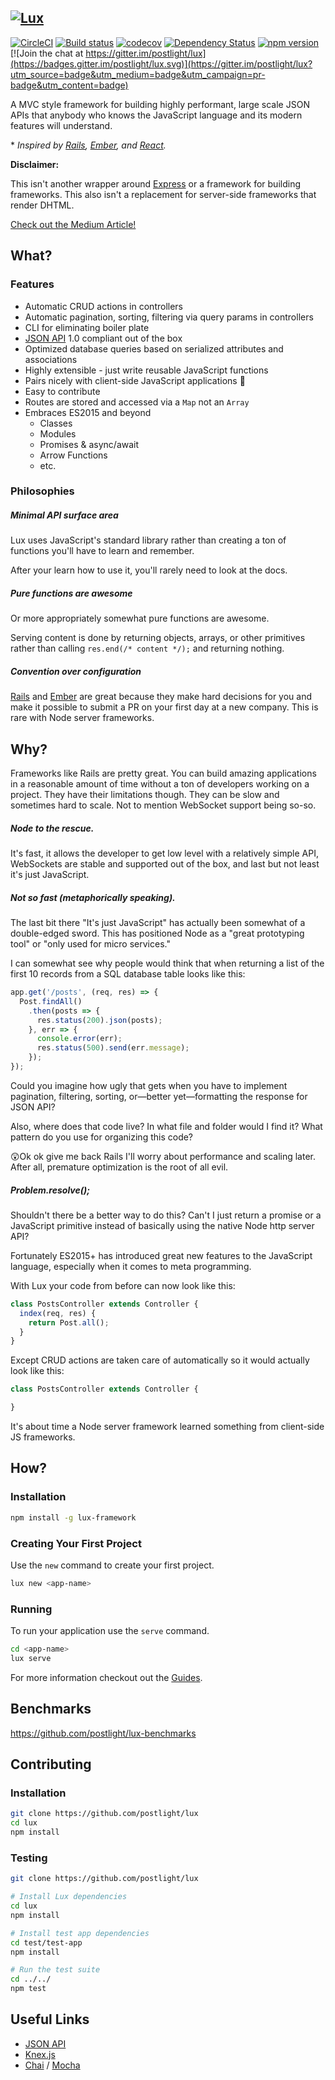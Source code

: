 [![Lux](https://lux.postlight.com/assets/logo-lux.svg)](https://lux.postlight.com)
--

[![CircleCI](https://circleci.com/gh/postlight/lux/tree/master.svg?style=svg)](https://circleci.com/gh/postlight/lux/tree/master) [![Build status](https://ci.appveyor.com/api/projects/status/xxwunscfe3rsxdmr/branch/master?svg=true)](https://ci.appveyor.com/project/zacharygolba/lux/branch/master) [![codecov](https://codecov.io/gh/postlight/lux/branch/master/graph/badge.svg)](https://codecov.io/gh/postlight/lux)
 [![Dependency Status](https://david-dm.org/postlight/lux.svg)](https://david-dm.org/postlight/lux) [![npm version](https://badge.fury.io/js/lux-framework.svg)](https://badge.fury.io/js/lux-framework) [![Join the chat at https://gitter.im/postlight/lux](https://badges.gitter.im/postlight/lux.svg)](https://gitter.im/postlight/lux?utm_source=badge&utm_medium=badge&utm_campaign=pr-badge&utm_content=badge)

A MVC style framework for building highly performant, large scale JSON APIs that anybody who knows the JavaScript language and its modern features will understand.

\* _Inspired by [Rails](https://github.com/rails/rails/), [Ember](http://emberjs.com/), and [React](https://facebook.github.io/react/)._

**Disclaimer:**

This isn't another wrapper around [Express](http://expressjs.com/) or a framework for building frameworks. This also isn't a replacement for server-side frameworks that render DHTML.

[Check out the Medium Article!](https://trackchanges.postlight.com/not-another-node-js-framework-33103ebeedf8)

## What?

### Features

* Automatic CRUD actions in controllers
* Automatic pagination, sorting, filtering via query params in controllers
* CLI for eliminating boiler plate
* [JSON API](http://jsonapi.org/) 1.0 compliant out of the box
* Optimized database queries based on serialized attributes and associations
* Highly extensible - just write reusable JavaScript functions
* Pairs nicely with client-side JavaScript applications 🍷
* Easy to contribute
* Routes are stored and accessed via a `Map` not an `Array`
* Embraces ES2015 and beyond
  * Classes
  * Modules
  * Promises & async/await
  * Arrow Functions
  * etc.


### Philosophies

##### Minimal API surface area

Lux uses JavaScript's standard library rather than creating a ton of functions you'll have to learn and remember.

After your learn how to use it, you'll rarely need to look at the docs.

##### Pure functions are awesome

Or more appropriately somewhat pure functions are awesome.

Serving content is done by returning objects, arrays, or other primitives rather than calling `res.end(/* content */);` and returning nothing.

##### Convention over configuration

[Rails](http://rubyonrails.org/) and [Ember](http://emberjs.com/) are great because they make hard decisions for you and make it possible to submit a PR on your first day at a new company. This is rare with Node server frameworks.


## Why?

Frameworks like Rails are pretty great. You can build amazing applications in a reasonable amount of time without a ton of developers working on a project. They have their limitations though. They can be slow and sometimes hard to scale. Not to mention WebSocket support being so-so.

##### Node to the rescue.

It's fast, it allows the developer to get low level with a relatively simple API, WebSockets are stable and supported out of the box, and last but not least it's just JavaScript.

##### Not so fast (metaphorically speaking).

The last bit there "It's just JavaScript" has actually been somewhat of a double-edged sword. This has positioned Node as a "great prototyping tool" or "only used for micro services."

I can somewhat see why people would think that when returning a list of the first 10 records from a SQL database table looks like this:

```javascript
app.get('/posts', (req, res) => {
  Post.findAll()
    .then(posts => {
      res.status(200).json(posts);
    }, err => {
      console.error(err);
      res.status(500).send(err.message);
    });
});
```

Could you imagine how ugly that gets when you have to implement pagination, filtering, sorting, or—better yet—formatting the response for JSON API?

Also, where does that code live? In what file and folder would I find it? What pattern do you use for organizing this code?

😲Ok ok give me back Rails I'll worry about performance and scaling later. After all, premature optimization is the root of all evil.

##### Problem.resolve();

Shouldn't there be a better way to do this? Can't I just return a promise or a JavaScript primitive instead of basically using the native Node http server API?

Fortunately ES2015+ has introduced great new features to the JavaScript language, especially when it comes to meta programming.

With Lux your code from before can now look like this:

```javascript
class PostsController extends Controller {
  index(req, res) {
    return Post.all();
  }
}
```

Except CRUD actions are taken care of automatically so it would actually look like this:

```javascript
class PostsController extends Controller {

}
```

It's about time a Node server framework learned something from client-side JS frameworks.


## How?

### Installation

```bash
npm install -g lux-framework
```

### Creating Your First Project

Use the `new` command to create your first project.

```bash
lux new <app-name>
```

### Running

To run your application use the `serve` command.

```bash
cd <app-name>
lux serve
```

For more information checkout out the [Guides](https://lux.postlight.com/).


## Benchmarks

https://github.com/postlight/lux-benchmarks


## Contributing

### Installation

```bash
git clone https://github.com/postlight/lux
cd lux
npm install
```

### Testing

```bash
git clone https://github.com/postlight/lux

# Install Lux dependencies
cd lux
npm install

# Install test app dependencies
cd test/test-app
npm install

# Run the test suite
cd ../../
npm test
```

## Useful Links

* [JSON API](http://jsonapi.org/)
* [Knex.js](http://knexjs.org/)
* [Chai](http://chaijs.com/) / [Mocha](http://mochajs.org/)
